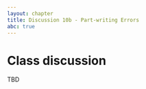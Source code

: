 ```yaml
---
layout: chapter
title: Discussion 10b - Part-writing Errors
abc: true
---
```


# Class discussion

TBD